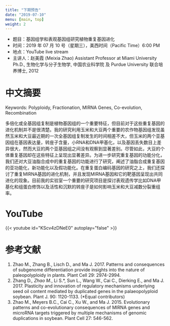 ```yaml
---
title: "下期预告"
date: "2019-07-10"
menu: [main, top]
weight: 2
---
```



- 题目：基因组学和表观基因组研究植物重复基因进化
- 时间：2019 年 07 月 10 号（星期三），美西时间（Pacific Time）6:00 PM
- 地点：YouTube live stream
- 主讲人：赵美霞 (Meixia Zhao) Assistant Professor at Miami University Ph.D., 生物化学与分子生物学, 中国农业科学院 及 Purdue University 联合培养博士, 2012



# 中文摘要

Keywords: Polyploidy, Fractionation, MIRNA Genes, Co-evolution, Recombination

多倍化或全基因组复制是植物基因组的一个重要特征，但目前对于这些重复基因的进化机制并不是很清楚。我的研究利用玉米和大豆两个重要的农作物基因组发现虽然玉米和大豆最近期的一次全基因组复制发生的时间相差不大，但玉米的两个亚基因组在基因表达量，转座子含量，小RNA和DNA甲基化，以及基因丢失数目上差异很大，然而大豆的两个亚基因组之间没有观察到显著差别。尽管如此，大豆的个体重复基因却在这些特征上呈现出显著差异。为进一步研究重复基因的功能分化，我们还对大豆油脂合成中的重复基因的功能进行了研究，阐述了油脂合成重复基因的亚功能化，新功能化以及假功能化。在重复蛋白编码基因的研究之上，我们还探讨了重复MIRNA基因的进化机制，并且发现MIRNA基因和它的靶基因呈现出共同进化的现象。目前我的实验室一个重要的研究项目是探讨表观遗传学比如DNA甲基化和组蛋白修饰以及活性和沉默的转座子是如何影响玉米和大豆减数分裂重组率。

# YouTube


{{< youtube id="KScv4zDNeE0" autoplay="false" >}}



# 参考文献
1. Zhao M., Zhang B., Lisch D., and Ma J. 2017. Patterns and consequences of subgenome differentiation provide insights into the nature of paleopolyploidy in plants. Plant Cell 29: 2974-2994. 
2. Zhang D.*, Zhao M.*, Li S.*, Sun L., Wang W., Cai C., Dierking E., and Ma J. 2017. Plasticity and innovation of regulatory mechanisms underlying seed oil content mediated by duplicated genes in the palaeopolyploid soybean. Plant J. 90: 1120-1133. (*Equal contributors)
3. Zhao M., Meyers B.C., Cai C., Xu W., and Ma J. 2015. Evolutionary patterns and co-evolutionary consequences of MIRNA genes and microRNA targets triggered by multiple mechanisms of genomic duplications in soybean. Plant Cell 27: 546-562. 




